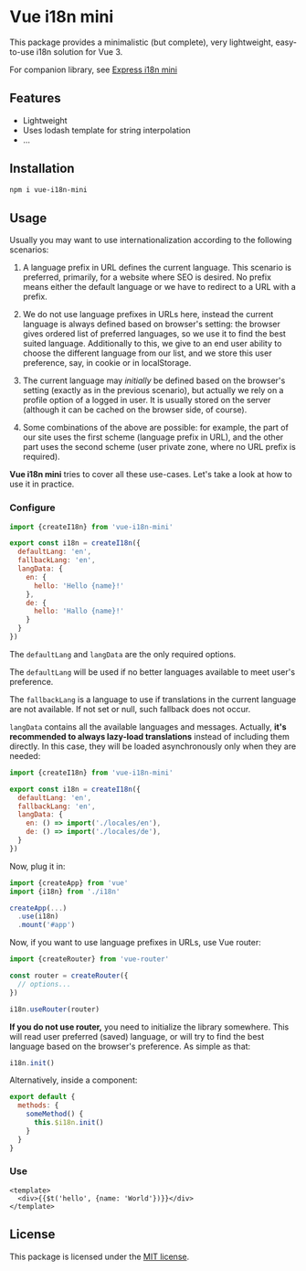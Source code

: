 # Vue i18n mini

This package provides a minimalistic (but complete), very lightweight,
easy-to-use i18n solution for Vue 3.

For companion library, see
[Express i18n mini](https://github.com/plashenkov/express-i18n-mini)

## Features

- Lightweight
- Uses lodash template for string interpolation
- ...

## Installation

```bash
npm i vue-i18n-mini
```

## Usage

Usually you may want to use internationalization according to the following scenarios:

1. A language prefix in URL defines the current language.
   This scenario is preferred, primarily, for a website where SEO is desired.
   No prefix means either the default language or we have to redirect to a URL with a prefix.

2. We do not use language prefixes in URLs here, instead the current language is always
   defined based on browser's setting: the browser gives ordered list of preferred languages,
   so we use it to find the best suited language. Additionally to this, we give to an end user
   ability to choose the different language from our list, and we store this user preference,
   say, in cookie or in localStorage.

3. The current language may _initially_ be defined based on the browser's setting
   (exactly as in the previous scenario), but actually we rely on a profile option
   of a logged in user. It is usually stored on the server (although it can be cached
   on the browser side, of course).

4. Some combinations of the above are possible: for example, the part of our site uses the first
   scheme (language prefix in URL), and the other part uses the second scheme (user private zone,
   where no URL prefix is required).

**Vue i18n mini** tries to cover all these use-cases.
Let's take a look at how to use it in practice.

### Configure

```js
import {createI18n} from 'vue-i18n-mini'

export const i18n = createI18n({
  defaultLang: 'en',
  fallbackLang: 'en',
  langData: {
    en: {
      hello: 'Hello {name}!'
    },
    de: {
      hello: 'Hallo {name}!'
    }
  }
})
```

The `defaultLang` and `langData` are the only required options.

The `defaultLang` will be used if no better languages available to meet user's preference.

The `fallbackLang` is a language to use if translations in the current language are not available.
If not set or null, such fallback does not occur.

`langData` contains all the available languages and messages. Actually, **it's recommended
to always lazy-load translations** instead of including them directly. In this case,
they will be loaded asynchronously only when they are needed:

```js
import {createI18n} from 'vue-i18n-mini'

export const i18n = createI18n({
  defaultLang: 'en',
  fallbackLang: 'en',
  langData: {
    en: () => import('./locales/en'),
    de: () => import('./locales/de'),
  }
})
```

Now, plug it in:

```js
import {createApp} from 'vue'
import {i18n} from './i18n'

createApp(...)
  .use(i18n)
  .mount('#app')
```

Now, if you want to use language prefixes in URLs, use Vue router:

```js
import {createRouter} from 'vue-router'

const router = createRouter({
  // options...
})

i18n.useRouter(router)
```

**If you do not use router,** you need to initialize the library somewhere.
This will read user preferred (saved) language, or will try to find the best language
based on the browser's preference. As simple as that:

```js
i18n.init()
```

Alternatively, inside a component:

```js
export default {
  methods: {
    someMethod() {
      this.$i18n.init()
    }
  }
}
```

### Use

```vue
<template>
  <div>{{$t('hello', {name: 'World'})}}</div>
</template>
```

## License

This package is licensed under the [MIT license](LICENSE.md).
